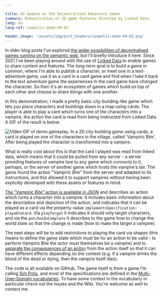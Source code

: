 ```yaml
---

title: An Update on the Decentralised Adventure Games
summary: Demonstration of 2D game features directed by Linked Data
lang: en
lang-ref: simpolis-demo-04-03

header_image: '/assets/img/post_headers/simpolis-demo-04-03.png'
---
```


In older blog posts I've explored [the wider possibilities of decentralised games running on the semantic web](https://calum.mackervoy.com/en/2021/04/23/mud.html), but I'll briefly introduce it here. Since 2021 I've been playing around with the use of [Linked Data](https://www.w3.org/standards/semanticweb/data) to enable games to share content and features. The long-term goal is to build a game in common, where I'm able to publish a character, or meet one in a text-adventure game, use it as a card in a card game and find when I take it back to the text adventure game the experiences in the card game have _changed_ the character. So then it's an ecosystem of games which build on top of each other and choose to share things with one another.

In this demonstration, I made a pretty basic city-building-like game which lets you place characters and buildings down in a map using cards. The player is able to play a card which turns one of the characters into a vampire, the action the card is read from being instructed from Linked Data. A GIF of the result is below.

<img src="{{ '/assets/img/post_assets/simpolis-demo-04-03/simpolis.gif' | absolute_url }}" class="blog-full-image" alt="Video GIF of demo gameplay. In a 2D city-building game using cards, a card is played on one of the characters in the village, called 'Vampiric Bite'. After being played the character is transformed into a vampire." />

What is really cool about this is that the card I played was read from linked data, which means that it could be pulled from any server - a server providing features of vampire lore to any game which connects to it, perhaps, or the server of another game which hosts the vampire's lair. The game found the action "Vampiric Bite" from the server and adapted to its instructions, and this allowed it to support vampires without having been explicitly developed with these assets or features in mind.

[The "Vampiric Bite" action is available in JSON](https://github.com/Multi-User-Domain/vocab/blob/main/examples/actionOutcomeAsCard.json) and describes an action which turns a character into a vampire. It includes basic information about the description and depiction of the action, and indicates that it can be played as a card via the property-value `implementsSpecification: playableCard`. Via `playTarget` it indicates it should only target characters, and via the `patchesOnComplete` it describes to the game how to change the world state so that the change is made (how to make the target a vampire).

The next steps will be to add restrictions to playing the card via shapes (this means to define the game state which must be for an action to be valid - to perform Vampiric Bite the actor must themselves be a vampire) and to [separate the consequences of an aciton](https://github.com/Multi-User-Domain/SimPolis/issues/2) from the action itself so that it can have different effects depending on the context (e.g. if a vampire drinks the blood of the dead or dying, then the vampire itself dies).

The code is all available on GitHub. The game itself is from a game I'm calling [Sim Polis](https://github.com/Multi-User-Domain/SimPolis), and most of the specifications are defined in the [Multi-User-Domain vocabularies](https://github.com/Multi-User-Domain/vocab). To have some context in the vocabularly in particular check out the issues and the Wiki. You're welcome as well to contact me.
